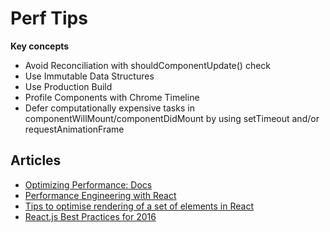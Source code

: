# Perf Tips

**Key concepts**

- Avoid Reconciliation with shouldComponentUpdate() check
- Use Immutable Data Structures
- Use Production Build
- Profile Components with Chrome Timeline
- Defer computationally expensive tasks in componentWillMount/componentDidMount by using setTimeout and/or requestAnimationFrame

## Articles

- [Optimizing Performance: Docs](https://reactjs.org/docs/optimizing-performance.html)
- [Performance Engineering with React](http://benchling.engineering/performance-engineering-with-react/)
- [Tips to optimise rendering of a set of elements in React](https://blog.lavrton.com/how-to-optimise-rendering-of-a-set-of-elements-in-react-ad01f5b161ae)
- [React.js Best Practices for 2016](https://blog.risingstack.com/react-js-best-practices-for-2016/)
